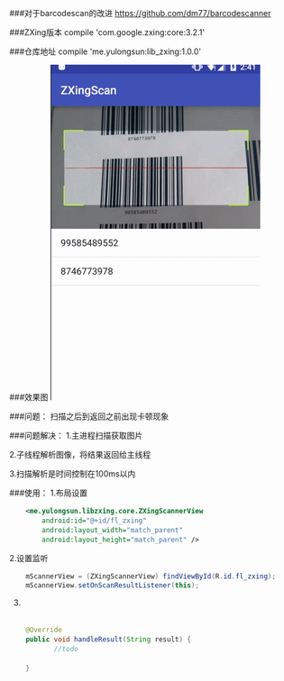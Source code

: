 ###对于barcodescan的改进
https://github.com/dm77/barcodescanner

###ZXing版本
   compile 'com.google.zxing:core:3.2.1'
   
###仓库地址
   compile 'me.yulongsun:lib_zxing:1.0.0'

###效果图
![](https://raw.githubusercontent.com/yulongsun007/ZXingScan/master/screen.gif)

###问题：
扫描之后到返回之前出现卡顿现象

###问题解决：
1.主进程扫描获取图片

2.子线程解析图像，将结果返回给主线程

3.扫描解析是时间控制在100ms以内

###使用：
1.布局设置
```xml
    <me.yulongsun.libzxing.core.ZXingScannerView
        android:id="@+id/fl_zxing"
        android:layout_width="match_parent"
        android:layout_height="match_parent" />
```

2.设置监听
```java
    mScannerView = (ZXingScannerView) findViewById(R.id.fl_zxing);
    mScannerView.setOnScanResultListener(this);
```

3.
```java

    @Override
    public void handleResult(String result) {
           //todo
            
    }
```